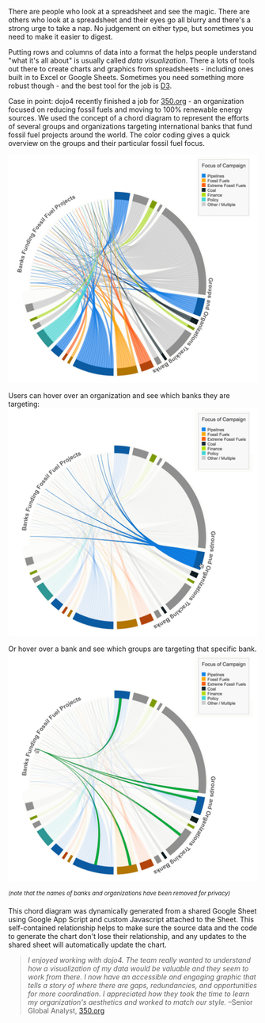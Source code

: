 There are people who look at a spreadsheet and see the magic.  There are others who look at a spreadsheet and their eyes go all blurry and there's a strong urge to take a nap.  No judgement on either type, but sometimes you need to make it easier to digest.

Putting rows and columns of data into a format the helps people understand "what it's all about" is usually called *data visualization*.  There a lots of tools out there to create charts and graphics from spreadsheets - including ones built in to Excel or Google Sheets.  Sometimes you need something more robust though - and the best tool for the job is [D3](http://d3js.org).

Case in point: dojo4 recently finished a job for [350.org](https://350.org) - an organization focused on reducing fossil fuels and moving to 100% renewable energy sources.  We used the concept of a chord diagram to represent the efforts of several groups and organizations targeting international banks that fund fossil fuel projects around the world.  The color coding gives a quick overview on the groups and their particular fossil fuel focus.

![350-chord-diagram-base.jpg](assets/b.jpeg) 

Users can hover over an organization and see which banks they are targeting:
![350-d3-chord-diagram-hover1.jpg](assets/c.jpeg) 

Or hover over a bank and see which groups are targeting that specific bank.
![350-d3-chord-diagram-hover2.jpg](assets/d.jpeg) 

<sup>*(note that the names of banks and organizations have been removed for privacy)*</sup>

This chord diagram was dynamically generated from a shared Google Sheet using Google App Script and custom Javascript attached to the Sheet.  This self-contained relationship helps to make sure the source data and the code to generate the chart don't lose their relationship, and any updates to the shared sheet will automatically update the chart.

>*I enjoyed working with dojo4. The team really wanted to understand how a visualization of my data would be valuable and they seem to work from there. I now have an accessible and engaging graphic that tells a story of where there are gaps, redundancies, and opportunities for more coordination. I appreciated how they took the time to learn my organization's aesthetics and worked to match our style.*    –Senior Global Analyst, [350.org](https://350.org/)